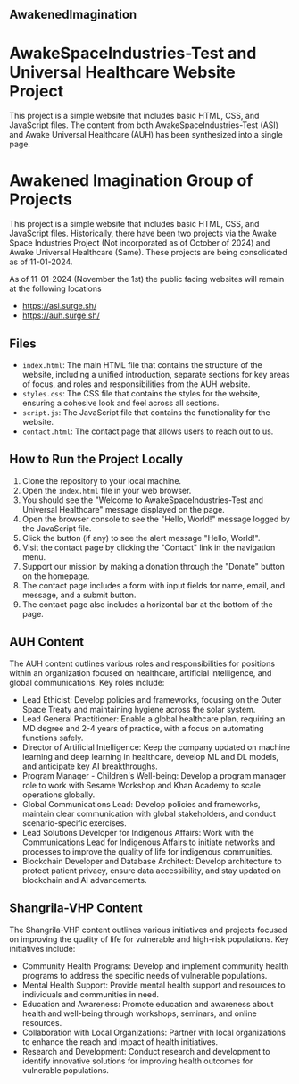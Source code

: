 ## AwakenedImagination
# AwakeSpaceIndustries-Test and Universal Healthcare Website Project

This project is a simple website that includes basic HTML, CSS, and JavaScript files. The content from both AwakeSpaceIndustries-Test (ASI) and Awake Universal Healthcare (AUH) has been synthesized into a single page.

# Awakened Imagination Group of Projects

This project is a simple website that includes basic HTML, CSS, and JavaScript files. Historically, there have been two projects via the Awake Space Industries Project (Not incorporated as of October of 2024) and Awake Universal Healthcare (Same). These projects are being consolidated as of 11-01-2024. 

As of 11-01-2024 (November the 1st) the public facing websites will remain at the following locations
- https://asi.surge.sh/
- https://auh.surge.sh/


## Files

- `index.html`: The main HTML file that contains the structure of the website, including a unified introduction, separate sections for key areas of focus, and roles and responsibilities from the AUH website.
- `styles.css`: The CSS file that contains the styles for the website, ensuring a cohesive look and feel across all sections.
- `script.js`: The JavaScript file that contains the functionality for the website.
- `contact.html`: The contact page that allows users to reach out to us.

## How to Run the Project Locally

1. Clone the repository to your local machine.
2. Open the `index.html` file in your web browser.
3. You should see the "Welcome to AwakeSpaceIndustries-Test and Universal Healthcare" message displayed on the page.
4. Open the browser console to see the "Hello, World!" message logged by the JavaScript file.
5. Click the button (if any) to see the alert message "Hello, World!".
6. Visit the contact page by clicking the "Contact" link in the navigation menu.
7. Support our mission by making a donation through the "Donate" button on the homepage.
8. The contact page includes a form with input fields for name, email, and message, and a submit button.
9. The contact page also includes a horizontal bar at the bottom of the page.


## AUH Content

The AUH content outlines various roles and responsibilities for positions within an organization focused on healthcare, artificial intelligence, and global communications. Key roles include:

- Lead Ethicist: Develop policies and frameworks, focusing on the Outer Space Treaty and maintaining hygiene across the solar system.
- Lead General Practitioner: Enable a global healthcare plan, requiring an MD degree and 2-4 years of practice, with a focus on automating functions safely.
- Director of Artificial Intelligence: Keep the company updated on machine learning and deep learning in healthcare, develop ML and DL models, and anticipate key AI breakthroughs.
- Program Manager - Children's Well-being: Develop a program manager role to work with Sesame Workshop and Khan Academy to scale operations globally.
- Global Communications Lead: Develop policies and frameworks, maintain clear communication with global stakeholders, and conduct scenario-specific exercises.
- Lead Solutions Developer for Indigenous Affairs: Work with the Communications Lead for Indigenous Affairs to initiate networks and processes to improve the quality of life for indigenous communities.
- Blockchain Developer and Database Architect: Develop architecture to protect patient privacy, ensure data accessibility, and stay updated on blockchain and AI advancements.

## Shangrila-VHP Content

The Shangrila-VHP content outlines various initiatives and projects focused on improving the quality of life for vulnerable and high-risk populations. Key initiatives include:

- Community Health Programs: Develop and implement community health programs to address the specific needs of vulnerable populations.
- Mental Health Support: Provide mental health support and resources to individuals and communities in need.
- Education and Awareness: Promote education and awareness about health and well-being through workshops, seminars, and online resources.
- Collaboration with Local Organizations: Partner with local organizations to enhance the reach and impact of health initiatives.
- Research and Development: Conduct research and development to identify innovative solutions for improving health outcomes for vulnerable populations.

